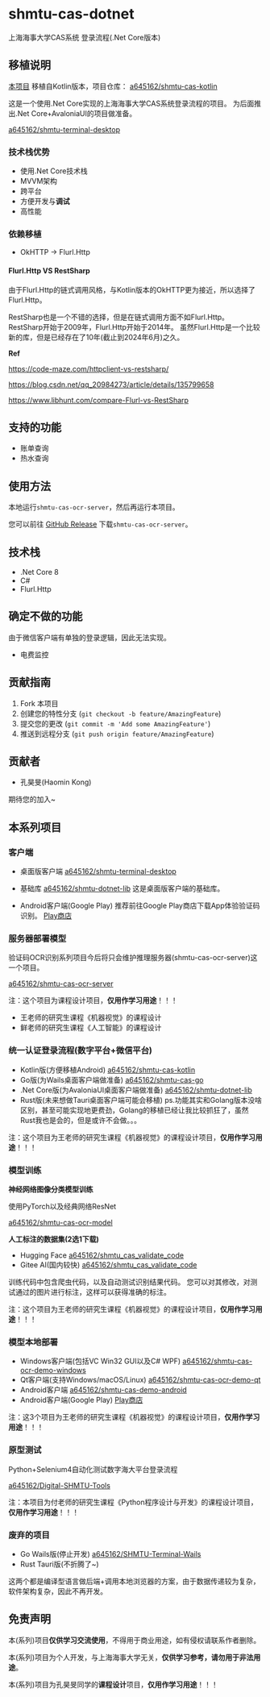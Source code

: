 # shmtu-cas-dotnet

上海海事大学CAS系统 登录流程(.Net Core版本)

## 移植说明

[本项目](https://github.com/a645162/shmtu-dotnet-lib)
移植自Kotlin版本，项目仓库：
[a645162/shmtu-cas-kotlin](https://github.com/a645162/shmtu-cas-kotlin)

这是一个使用.Net Core实现的上海海事大学CAS系统登录流程的项目。
为后面推出.Net Core+AvaloniaUI的项目做准备。

[a645162/shmtu-terminal-desktop](https://github.com/a645162/shmtu-terminal-desktop)

### 技术栈优势

- 使用.Net Core技术栈
- MVVM架构
- 跨平台
- 方便开发与**调试**
- 高性能

### 依赖移植

- OkHTTP -> Flurl.Http

#### Flurl.Http VS RestSharp

由于Flurl.Http的链式调用风格，与Kotlin版本的OkHTTP更为接近，所以选择了Flurl.Http。

RestSharp也是一个不错的选择，但是在链式调用方面不如Flurl.Http。
RestSharp开始于2009年，Flurl.Http开始于2014年。
虽然Flurl.Http是一个比较新的库，但是已经存在了10年(截止到2024年6月)之久。

**Ref**

https://code-maze.com/httpclient-vs-restsharp/

https://blog.csdn.net/qq_20984273/article/details/135799658

https://www.libhunt.com/compare-Flurl-vs-RestSharp

## 支持的功能

- 账单查询
- 热水查询

## 使用方法

本地运行`shmtu-cas-ocr-server`，然后再运行本项目。

您可以前往
[GitHub Release](https://github.com/a645162/shmtu-cas-ocr-server/releases)
下载`shmtu-cas-ocr-server`。

## 技术栈

- .Net Core 8
- C\#
- Flurl.Http

## 确定不做的功能

由于微信客户端有单独的登录逻辑，因此无法实现。

- 电费监控

## 贡献指南

1. Fork 本项目
2. 创建您的特性分支 (`git checkout -b feature/AmazingFeature`)
3. 提交您的更改 (`git commit -m 'Add some AmazingFeature'`)
4. 推送到远程分支 (`git push origin feature/AmazingFeature`)

## 贡献者

- 孔昊旻(Haomin Kong)

期待您的加入~

## 本系列项目

### 客户端

* 桌面版客户端
  [a645162/shmtu-terminal-desktop](https://github.com/a645162/shmtu-terminal-desktop)

* 基础库
  [a645162/shmtu-dotnet-lib](https://github.com/a645162/shmtu-dotnet-lib)
  这是桌面版客户端的基础库。

* Android客户端(Google Play)
  推荐前往Google Play商店下载App体验验证码识别。
  [Play商店](https://play.google.com/store/apps/details?id=com.khm.shmtu.cas.ocr.demo)

### 服务器部署模型

验证码OCR识别系列项目今后将只会维护推理服务器(shmtu-cas-ocr-server)这一个项目。

[a645162/shmtu-cas-ocr-server](https://github.com/a645162/shmtu-cas-ocr-server)

注：这个项目为课程设计项目，**仅用作学习用途**！！！

- 王老师的研究生课程《机器视觉》的课程设计
- 鲜老师的研究生课程《人工智能》的课程设计

### 统一认证登录流程(数字平台+微信平台)

* Kotlin版(方便移植Android)
  [a645162/shmtu-cas-kotlin](https://github.com/a645162/shmtu-cas-kotlin)
* Go版(为Wails桌面客户端做准备)
  [a645162/shmtu-cas-go](https://github.com/a645162/shmtu-cas-go)
* .Net Core版(为AvaloniaUI桌面客户端做准备)
  [a645162/shmtu-dotnet-lib](https://github.com/a645162/shmtu-dotnet-lib)
* Rust版(未来想做Tauri桌面客户端可能会移植)
  ps.功能其实和Golang版本没啥区别，甚至可能实现地更费劲，Golang的移植已经让我比较抓狂了，虽然Rust我也是会的，但是或许不会做。。。

注：这个项目为王老师的研究生课程《机器视觉》的课程设计项目，**仅用作学习用途**！！！

### 模型训练

**神经网络图像分类模型训练**

使用PyTorch以及经典网络ResNet

[a645162/shmtu-cas-ocr-model](https://github.com/a645162/shmtu-cas-ocr-model)

**人工标注的数据集(2选1下载)**

* Hugging Face
  [a645162/shmtu_cas_validate_code](https://huggingface.co/datasets/a645162/shmtu_cas_validate_code)
* Gitee AI(国内较快)
  [a645162/shmtu_cas_validate_code](https://ai.gitee.com/datasets/a645162/shmtu_cas_validate_code)

训练代码中包含爬虫代码，以及自动测试识别结果代码。
您可以对其修改，对测试通过的图片进行标注，这样可以获得准确的标注。

注：这个项目为王老师的研究生课程《机器视觉》的课程设计项目，**仅用作学习用途**！！！

### 模型本地部署

* Windows客户端(包括VC Win32 GUI以及C# WPF)
  [a645162/shmtu-cas-ocr-demo-windows](https://github.com/a645162/shmtu-cas-ocr-demo-windows)
* Qt客户端(支持Windows/macOS/Linux)
  [a645162/shmtu-cas-ocr-demo-qt](https://github.com/a645162/shmtu-cas-ocr-demo-qt)
* Android客户端
  [a645162/shmtu-cas-demo-android](https://github.com/a645162/shmtu-cas-demo-android)
* Android客户端(Google Play)
  [Play商店](https://play.google.com/store/apps/details?id=com.khm.shmtu.cas.ocr.demo)

注：这3个项目为王老师的研究生课程《机器视觉》的课程设计项目，**仅用作学习用途**！！！

### 原型测试

Python+Selenium4自动化测试数字海大平台登录流程

[a645162/Digital-SHMTU-Tools](https://github.com/a645162/Digital-SHMTU-Tools)

注：本项目为付老师的研究生课程《Python程序设计与开发》的课程设计项目，**仅用作学习用途**！！！

### 废弃的项目

* Go Wails版(停止开发)
  [a645162/SHMTU-Terminal-Wails](https://github.com/a645162/SHMTU-Terminal-Wails)
* Rust Tauri版(不折腾了~)

这两个都是编译型语言做后端+调用本地浏览器的方案，由于数据传递较为复杂，软件架构复杂，因此不再开发。

## 免责声明

本(系列)项目**仅供学习交流使用**，不得用于商业用途，如有侵权请联系作者删除。

本(系列)项目为个人开发，与上海海事大学无关，**仅供学习参考，请勿用于非法用途**。

本(系列)项目为孔昊旻同学的**课程设计**项目，**仅用作学习用途**！！！

